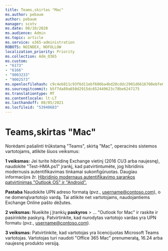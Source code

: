 ```yaml
---
title: Teams,skirtas "Mac"
ms.author: pebaum
author: pebaum
manager: scotv
ms.date: 08/10/2020
ms.audience: Admin
ms.topic: article
ms.service: o365-administration
ROBOTS: NOINDEX, NOFOLLOW
localization_priority: Priority
ms.collection: Adm_O365
ms.custom:
- "6173"
- "6166"
- "9003233"
- "9002573"
ms.openlocfilehash: c9c4eb811c93f6d11ebf606ba4bd20cddc2901d6616700ebfe6ef597dd8dc006
ms.sourcegitcommit: b5f7da89a650d2915dc652449623c78be6247175
ms.translationtype: MT
ms.contentlocale: lt-LT
ms.lasthandoff: 08/05/2021
ms.locfileid: "53940683"
---
```

# <a name="teams-add-in-for-mac"></a>Teams,skirtas "Mac"

Norėdami pašalinti trūkstamą "Teams", skirtą "Mac", operacinės sistemos vartotojams, atlikite šiuos veiksmus:

**1 veiksmas:** Jei turite hibridinę Exchange vietinį (2016 CU3 arba naujesnę), naudokite "Test-HMA.ps1" įrankį, kad patvirtintumėte, jog hibridinis modernusis autentifikavimas tinkamai sukonfigūruotas. Daugiau informacijos žr. [Hibridinio modernaus autentifikavimo sąrankos patvirtinimas "Outlook OS" ir "Android".](https://aka.ms/TestHMAEAS)  

**Pastaba** Naudokite UPN adreso formatą (pvz., [username@contoso.com](mailto:username@contoso.com)), o ne domeną\vartotojo vardą. Tai atlikite net vartotojams, naudojantiems Exchange Online pašto dėžutes.

**2 veiksmas:** Nueikite į Įrankių **paskyros**  >  ... "Outlook for Mac" ir raskite ir pasirinkite paskyrą. Patvirtinkite, kad nurodytas vartotojo vardas yra UPN formatu (pvz., [username@contoso.com](mailto:username@contoso.com)).

**3 veiksmas:** Patvirtinkite, kad vartotojas yra licencijuotas Microsoft Teams vartotojas. Vartotojas turi naudoti "Office 365 Mac" prenumeratą, 16.24 arba naujesnę produkto versiją.